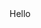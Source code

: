 <html>
<head>
  <meta charset="utf-8">
  <title>Шилюк Алексей</title>
  <link rel="shortcut icon" href="/favicon.png" type="image/png">
</head>
<body>
Hello
</body>


</html>
